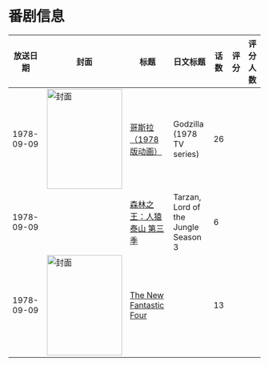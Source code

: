 # 番剧信息

|放送日期|封面|标题|日文标题|话数|评分|评分人数|
|---|---|---|---|---|---|---|
|1978-09-09|<img src="//lain.bgm.tv/pic/cover/c/2e/d2/530791_PFLIK.jpg" alt="封面" style="width:150px;height:200px;object-fit:cover;">|[哥斯拉（1978版动画）](https://bangumi.tv/subject/530791)|Godzilla (1978 TV series)|26|||
|1978-09-09||[森林之王：人猿泰山 第三季](https://bangumi.tv/subject/373090)|Tarzan, Lord of the Jungle Season 3|6|||
|1978-09-09|<img src="//lain.bgm.tv/pic/cover/c/6c/3c/130112_Xg5XZ.jpg" alt="封面" style="width:150px;height:200px;object-fit:cover;">|[The New Fantastic Four](https://bangumi.tv/subject/130112)||13|||
